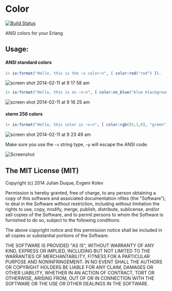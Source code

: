 # Color
[![Build Status](https://travis-ci.org/julianduque/erlang-color.png)](https://travis-ci.org/julianduque/erlang-color)

ANSI colors for your Erlang

## Usage:

#### ANSI standard colors

``` erlang
1> io:format("Hello, this is the ~s color~n", [ color:red("red") ]).
```

![screen shot 2014-02-11 at 9 17 58 am](https://f.cloud.github.com/assets/1532071/2146293/946a634a-93bc-11e3-9a92-666b4f98f974.png)

``` erlang
1> io:format("Hello, this is on ~s~n", [ color:on_blue("blue blackground") ]).
```

![screen shot 2014-02-11 at 9 16 25 am](https://f.cloud.github.com/assets/1532071/2146294/9471a056-93bc-11e3-8b97-ac8fe0452bb3.png)

#### xterm 256 colors

``` erlang
1> io:format("Hello, this color is ~s~n", [ color:rgb([0,1,0], "green") ]).
```

![screen shot 2014-02-11 at 9 23 49 am](https://f.cloud.github.com/assets/1532071/2146292/945b6cd2-93bc-11e3-9ca0-111e0d69a9fd.png)

Make sure you use the `~s` string type, `~p` will escape the ANSI code.

![Screenshot](http://screencloud.net//img/screenshots/72780a4cdb969e3e3b8a3c0745847143.png)

## The MIT License (MIT)

Copyright (c) 2014 Julian Duque, Evgeni Kolev

Permission is hereby granted, free of charge, to any person obtaining a copy
of this software and associated documentation nfiles (the "Software"), to deal
in the Software without restriction, including without limitation the rights
to use, copy, modify, merge, publish, distribute, sublicense, and/or sell
copies of the Software, and to permit persons to whom the Software is
furnished to do so, subject to the following conditions:

The above copyright notice and this permission notice shall be included in
all copies or substantial portions of the Software.

THE SOFTWARE IS PROVIDED "AS IS", WITHOUT WARRANTY OF ANY KIND, EXPRESS OR
IMPLIED, INCLUDING BUT NOT LIMITED TO THE WARRANTIES OF MERCHANTABILITY,
FITNESS FOR A PARTICULAR PURPOSE AND NONINFRINGEMENT. IN NO EVENT SHALL THE
AUTHORS OR COPYRIGHT HOLDERS BE LIABLE FOR ANY CLAIM, DAMAGES OR OTHER
LIABILITY, WHETHER IN AN ACTION OF CONTRACT, TORT OR OTHERWISE, ARISING FROM,
OUT OF OR IN CONNECTION WITH THE SOFTWARE OR THE USE OR OTHER DEALINGS IN
THE SOFTWARE.
